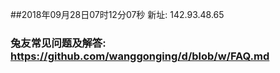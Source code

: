 ##2018年09月28日07时12分07秒 新址: 142.93.48.65
### 兔友常见问题及解答: https://github.com/wanggonging/d/blob/w/FAQ.md
